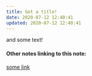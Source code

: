 ```yaml
---
title: Got a title!
date: 2020-07-12 12:40:41
updated: 2020-07-12 12:40:41
---
```



and some text!

#### Other notes linking to this note:

[some link](/some-link)
